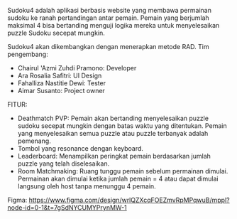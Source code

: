 Sudoku4 adalah aplikasi berbasis website yang membawa permainan sudoku ke ranah pertandingan antar pemain. Pemain yang berjumlah maksimal 4 bisa bertanding menguji logika mereka untuk menyelesaikan puzzle Sudoku secepat mungkin.

Sudoku4 akan dikembangkan dengan menerapkan metode RAD. Tim pengembang:
- Chairul 'Azmi Zuhdi Pramono: Developer
- Ara Rosalia Safitri: UI Design
- Fahalliza Nastitie Dewi: Tester
- Aimar Susanto: Project owner

FITUR:
- Deathmatch PVP: Pemain akan bertanding menyelesaikan puzzle sudoku secepat mungkin dengan batas waktu yang ditentukan. Pemain yang menyelesaikan semua puzzle atau puzzle terbanyak adalah pemenang.
- Tombol yang resonance dengan keyboard.
- Leaderboard: Menampilkan peringkat pemain berdasarkan jumlah puzzle yang telah diselesaikan.
- Room Matchmaking: Ruang tunggu pemain sebelum permainan dimulai. Permainan akan dimulai ketika jumlah pemain = 4 atau dapat dimulai langsung oleh host tanpa menunggu 4 pemain.

Figma:
https://www.figma.com/design/wrlQZXcqFOEZmvRpMPqwuB/mppl?node-id=0-1&t=7gSdNYCUMYPrynMW-1
